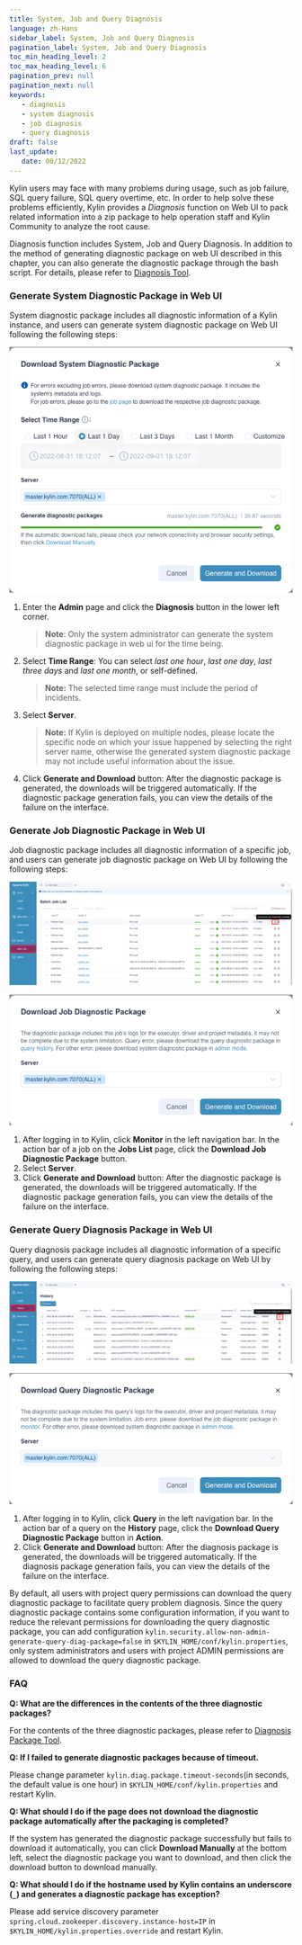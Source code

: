 ```yaml
---
title: System, Job and Query Diagnosis
language: zh-Hans
sidebar_label: System, Job and Query Diagnosis
pagination_label: System, Job and Query Diagnosis
toc_min_heading_level: 2
toc_max_heading_level: 6
pagination_prev: null
pagination_next: null
keywords:
   - diagnosis
   - system diagnosis
   - job diagnosis
   - query diagnosis
draft: false
last_update:
   date: 08/12/2022
---
```


Kylin users may face with many problems during usage, such as  job failure, SQL query failure, SQL query overtime, etc. In order to help solve these problems efficiently, Kylin provides a *Diagnosis* function on Web UI to pack related information into a zip package to help operation staff and Kylin Community to analyze the root cause. 

Diagnosis function includes System, Job and Query Diagnosis. In addition to the method of generating diagnostic package on web UI described in this chapter, you can also generate the diagnostic package through the bash script. For details, please refer to [Diagnosis Tool](../cli_tool/diagnosis.md).


### Generate System Diagnostic Package in Web UI

System diagnostic package includes all diagnostic information of a Kylin instance, and users can generate system diagnostic package on Web UI following the following steps:

![Generate System Diagnostic Package in Web UI](images/diagnosis_web.png)

1. Enter the **Admin** page and click the **Diagnosis** button in the lower left corner.

   > **Note**: Only the system administrator can generate the system diagnostic package in web ui for the time being.

2. Select **Time Range**: You can select *last one hour*, *last one day*, *last three days* and *last one month*, or self-defined.

   > **Note:** The selected time range must include the period of incidents.

3. Select **Server**.

   > **Note:** If Kylin is deployed on multiple nodes, please locate the specific node on which your issue happened by selecting the right server name, otherwise the generated system diagnostic package may not include useful information about the issue.

4. Click **Generate and Download** button: After the diagnostic package is generated, the downloads will be triggered automatically. If the diagnostic package generation fails, you can view the details of the failure on the interface.

### Generate Job Diagnostic Package in Web UI

Job diagnostic package includes all diagnostic information of a specific job, and users can generate job diagnostic package on Web UI by following the following steps:

![Generate Job Diagnostic Package in Web UI](images/job_diagnosis_web_01.png)

![Generate Job Diagnostic Package in Web UI](images/job_diagnosis_web_02.png)

1. After logging in to Kylin, click **Monitor** in the left navigation bar. In the action bar of a job on the **Jobs List** page, click the **Download Job Diagnostic Package** button.
2. Select **Server**.
3. Click **Generate and Download** button: After the diagnostic package is generated, the downloads will be triggered automatically. If the diagnostic package generation fails, you can view the details of the failure on the interface.

### Generate Query Diagnosis Package in Web UI

Query diagnosis package includes all diagnostic information of a specific query, and users can generate query diagnosis package on Web UI by following the following steps:

![Generate Query Diagnosis Package in Web UI](images/query_diagnosis_web_01.png)

![Generate Query Diagnosis Package in Web UI](images/query_diagnosis_web_02.png)

1. After logging in to Kylin, click **Query** in the left navigation bar. In the action bar of a query on the **History** page, click the **Download Query Diagnostic Package** button in **Action**.
2. Click **Generate and Download** button: After the diagnosis package is generated, the downloads will be triggered automatically. If the diagnosis package generation fails, you can view the details of the failure on the interface.

By default, all users with project query permissions can download the query diagnostic package to facilitate query problem diagnosis.
Since the query diagnostic package contains some configuration information, if you want to reduce the relevant permissions for downloading the query diagnostic package, you can add configuration `kylin.security.allow-non-admin-generate-query-diag-package=false` in `$KYLIN_HOME/conf/kylin.properties`, only system administrators and users with project ADMIN permissions are allowed to download the query diagnostic package.

### FAQ

**Q: What are the differences in the contents of the three diagnostic packages?**

For the contents of the three diagnostic packages, please refer to [Diagnosis Package Tool](../cli_tool/diagnosis.md).

**Q: If I failed to generate diagnostic packages because of timeout.**

Please change parameter `kylin.diag.package.timeout-seconds`(in seconds, the default value is one hour) in `$KYLIN_HOME/conf/kylin.properties` and restart Kylin.

**Q: What should I do if the page does not download the diagnostic package automatically after the packaging is completed?**

If the system has generated the diagnostic package successfully but fails to download it automatically, you can click **Download Manually** at the bottom left, select the diagnostic package you want to download, and then click the download button to download manually.

**Q: What should I do if the hostname used by Kylin contains an underscore (`_`) and generates a diagnostic package has exception?**

Please add service discovery parameter `spring.cloud.zookeeper.discovery.instance-host=IP` in `$KYLIN_HOME/kylin.properties.override` and restart Kylin.
